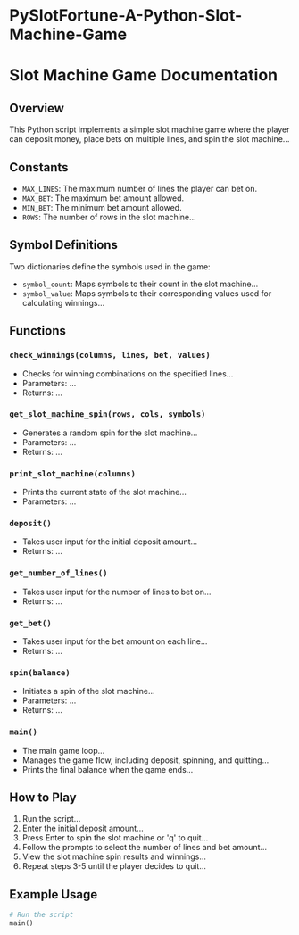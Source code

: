 # PySlotFortune-A-Python-Slot-Machine-Game
# Slot Machine Game Documentation

## Overview

This Python script implements a simple slot machine game where the player can deposit money, place bets on multiple lines, and spin the slot machine...

## Constants

- `MAX_LINES`: The maximum number of lines the player can bet on.
- `MAX_BET`: The maximum bet amount allowed.
- `MIN_BET`: The minimum bet amount allowed.
- `ROWS`: The number of rows in the slot machine...
  
## Symbol Definitions

Two dictionaries define the symbols used in the game:

- `symbol_count`: Maps symbols to their count in the slot machine...
- `symbol_value`: Maps symbols to their corresponding values used for calculating winnings...

## Functions

### `check_winnings(columns, lines, bet, values)`

- Checks for winning combinations on the specified lines...
- Parameters: ...
- Returns: ...

### `get_slot_machine_spin(rows, cols, symbols)`

- Generates a random spin for the slot machine...
- Parameters: ...
- Returns: ...

### `print_slot_machine(columns)`

- Prints the current state of the slot machine...
- Parameters: ...

### `deposit()`

- Takes user input for the initial deposit amount...
- Returns: ...

### `get_number_of_lines()`

- Takes user input for the number of lines to bet on...
- Returns: ...

### `get_bet()`

- Takes user input for the bet amount on each line...
- Returns: ...

### `spin(balance)`

- Initiates a spin of the slot machine...
- Parameters: ...
- Returns: ...

### `main()`

- The main game loop...
- Manages the game flow, including deposit, spinning, and quitting...
- Prints the final balance when the game ends...

## How to Play

1. Run the script...
2. Enter the initial deposit amount...
3. Press Enter to spin the slot machine or 'q' to quit...
4. Follow the prompts to select the number of lines and bet amount...
5. View the slot machine spin results and winnings...
6. Repeat steps 3-5 until the player decides to quit...

## Example Usage

```python
# Run the script
main()
